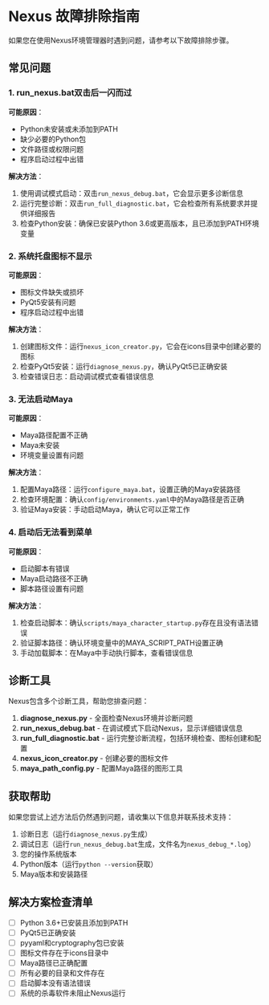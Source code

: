 # Nexus 故障排除指南

如果您在使用Nexus环境管理器时遇到问题，请参考以下故障排除步骤。

## 常见问题

### 1. run_nexus.bat双击后一闪而过

**可能原因**：
- Python未安装或未添加到PATH
- 缺少必要的Python包
- 文件路径或权限问题
- 程序启动过程中出错

**解决方法**：
1. 使用调试模式启动：双击`run_nexus_debug.bat`，它会显示更多诊断信息
2. 运行完整诊断：双击`run_full_diagnostic.bat`，它会检查所有系统要求并提供详细报告
3. 检查Python安装：确保已安装Python 3.6或更高版本，且已添加到PATH环境变量

### 2. 系统托盘图标不显示

**可能原因**：
- 图标文件缺失或损坏
- PyQt5安装有问题
- 程序启动过程中出错

**解决方法**：
1. 创建图标文件：运行`nexus_icon_creator.py`，它会在icons目录中创建必要的图标
2. 检查PyQt5安装：运行`diagnose_nexus.py`，确认PyQt5已正确安装
3. 检查错误日志：启动调试模式查看错误信息

### 3. 无法启动Maya

**可能原因**：
- Maya路径配置不正确
- Maya未安装
- 环境变量设置有问题

**解决方法**：
1. 配置Maya路径：运行`configure_maya.bat`，设置正确的Maya安装路径
2. 检查环境配置：确认`config/environments.yaml`中的Maya路径是否正确
3. 验证Maya安装：手动启动Maya，确认它可以正常工作

### 4. 启动后无法看到菜单

**可能原因**：
- 启动脚本有错误
- Maya启动路径不正确
- 脚本路径设置有问题

**解决方法**：
1. 检查启动脚本：确认`scripts/maya_character_startup.py`存在且没有语法错误
2. 验证脚本路径：确认环境变量中的MAYA_SCRIPT_PATH设置正确
3. 手动加载脚本：在Maya中手动执行脚本，查看错误信息

## 诊断工具

Nexus包含多个诊断工具，帮助您排查问题：

1. **diagnose_nexus.py** - 全面检查Nexus环境并诊断问题
2. **run_nexus_debug.bat** - 在调试模式下启动Nexus，显示详细错误信息
3. **run_full_diagnostic.bat** - 运行完整诊断流程，包括环境检查、图标创建和配置
4. **nexus_icon_creator.py** - 创建必要的图标文件
5. **maya_path_config.py** - 配置Maya路径的图形工具

## 获取帮助

如果您尝试上述方法后仍然遇到问题，请收集以下信息并联系技术支持：

1. 诊断日志（运行`diagnose_nexus.py`生成）
2. 调试日志（运行`run_nexus_debug.bat`生成，文件名为`nexus_debug_*.log`）
3. 您的操作系统版本
4. Python版本（运行`python --version`获取）
5. Maya版本和安装路径

## 解决方案检查清单

- [ ] Python 3.6+已安装且添加到PATH
- [ ] PyQt5已正确安装
- [ ] pyyaml和cryptography包已安装
- [ ] 图标文件存在于icons目录中
- [ ] Maya路径已正确配置
- [ ] 所有必要的目录和文件存在
- [ ] 启动脚本没有语法错误
- [ ] 系统的杀毒软件未阻止Nexus运行